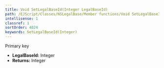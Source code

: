 ```yaml
---
title: Void SetLegalBaseId(Integer LegalBaseId)
path: /EJScript/Classes/NSLegalBase/Member functions/Void SetLegalBaseId(Integer p_0)
intellisense: 1
classref: 1
sortOrder: 4024
keywords: SetLegalBaseId(Integer)
---
```



Primary key



* **LegalBaseId:** Integer
* **Returns:** Integer


